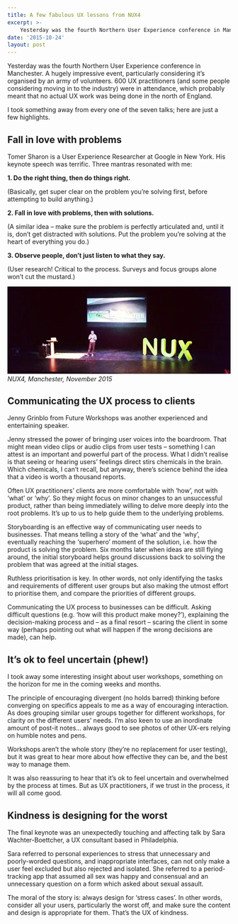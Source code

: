 ```yaml
---
title: A few fabulous UX lessons from NUX4
excerpt: >- 
    Yesterday was the fourth Northern User Experience conference in Manchester...
date: '2015-10-24'
layout: post
---
```


Yesterday was the fourth Northern User Experience conference in Manchester. A hugely impressive event, particularly considering it’s organised by an army of volunteers. 600 UX practitioners (and some people considering moving in to the industry) were in attendance, which probably meant that no actual UX work was being done in the north of England.

I took something away from every one of the seven talks; here are just a few highlights.

## Fall in love with problems

Tomer Sharon is a User Experience Researcher at Google in New York. His keynote speech was terrific. Three mantras resonated with me:

**1\. Do the right thing, then do things right.**

(Basically, get super clear on the problem you’re solving first, before attempting to build anything.)

**2\. Fall in love with problems, then with solutions.**

(A similar idea – make sure the problem is perfectly articulated and, until it is, don’t get distracted with solutions. Put the problem you’re solving at the heart of everything you do.)

**3\. Observe people, don’t just listen to what they say.**

(User research! Critical to the process. Surveys and focus groups alone won’t cut the mustard.)

![NUX4](/images/NUX4-2015.webp "NUX4")<em>NUX4, Manchester, November 2015</em>

## Communicating the UX process to clients 

Jenny Grinblo from Future Workshops was another experienced and entertaining speaker.

Jenny stressed the power of bringing user voices into the boardroom. That might mean video clips or audio clips from user tests – something I can attest is an important and powerful part of the process. What I didn’t realise is that seeing or hearing users’ feelings direct stirs chemicals in the brain. Which chemicals, I can’t recall, but anyway, there’s science behind the idea that a video is worth a thousand reports.

Often UX practitioners’ clients are more comfortable with ‘how’, not with ‘what’ or ‘why’. So they might focus on minor changes to an unsuccessful product, rather than being immediately willing to delve more deeply into the root problems. It’s up to us to help guide them to the underlying problems.

Storyboarding is an effective way of communicating user needs to businesses. That means telling a story of the ‘what’ and the ‘why’, eventually reaching the ‘superhero’ moment of the solution, i.e. how the product is solving the problem. Six months later when ideas are still flying around, the initial storyboard helps ground discussions back to solving the problem that was agreed at the initial stages.

Ruthless prioritisation is key. In other words, not only identifying the tasks and requirements of different user groups but also making the utmost effort to prioritise them, and compare the priorities of different groups.

Communicating the UX process to businesses can be difficult. Asking difficult questions (e.g. ‘how will this product make money?’), explaining the decision-making process and – as a final resort – scaring the client in some way (perhaps pointing out what will happen if the wrong decisions are made), can help.

## It’s ok to feel uncertain (phew!)

I took away some interesting insight about user workshops, something on the horizon for me in the coming weeks and months.

The principle of encouraging divergent (no holds barred) thinking before converging on specifics appeals to me as a way of encouraging interaction. As does grouping similar user groups together for different workshops, for clarity on the different users’ needs. I’m also keen to use an inordinate amount of post-it notes… always good to see photos of other UX-ers relying on humble notes and pens.

Workshops aren’t the whole story (they’re no replacement for user testing), but it was great to hear more about how effective they can be, and the best way to manage them.

It was also reassuring to hear that it’s ok to feel uncertain and overwhelmed by the process at times. But as UX practitioners, if we trust in the process, it will all come good.

## Kindness is designing for the worst

The final keynote was an unexpectedly touching and affecting talk by Sara Wachter-Boettcher, a UX consultant based in Philadelphia.

Sara referred to personal experiences to stress that unnecessary and poorly-worded questions, and inappropriate interfaces, can not only make a user feel excluded but also rejected and isolated. She referred to a period-tracking app that assumed all sex was happy and consensual and an unnecessary question on a form which asked about sexual assault.

The moral of the story is: always design for ‘stress cases’. In other words, consider all your users, particularly the worst off, and make sure the content and design is appropriate for them. That’s the UX of kindness.
